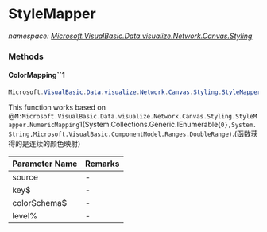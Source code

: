 ﻿# StyleMapper
_namespace: [Microsoft.VisualBasic.Data.visualize.Network.Canvas.Styling](./index.md)_





### Methods

#### ColorMapping``1
```csharp
Microsoft.VisualBasic.Data.visualize.Network.Canvas.Styling.StyleMapper.ColorMapping``1(System.Collections.Generic.IEnumerable{``0},System.String,System.String,System.Int32)
```
This function works based on @``M:Microsoft.VisualBasic.Data.visualize.Network.Canvas.Styling.StyleMapper.NumericMapping``1(System.Collections.Generic.IEnumerable{``0},System.String,Microsoft.VisualBasic.ComponentModel.Ranges.DoubleRange)``.(函数获得的是连续的颜色映射)

|Parameter Name|Remarks|
|--------------|-------|
|source|-|
|key$|-|
|colorSchema$|-|
|level%|-|



